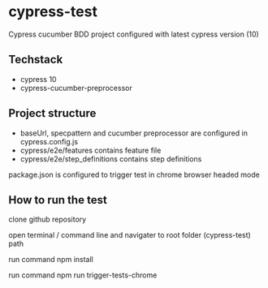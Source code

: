 # cypress-test

Cypress cucumber BDD project configured with latest cypress version (10)

## Techstack 

- cypress 10
- cypress-cucumber-preprocessor

## Project structure 
- baseUrl, specpattern and cucumber preprocessor are configured in cypress.config.js
- cypress/e2e/features contains feature file
- cypress/e2e/step_definitions contains step definitions


package.json is configured to trigger test in chrome browser headed mode 


## How to run the test

clone github repository

open terminal / command line and navigater to root folder (cypress-test) path 

run command npm install

run command npm run trigger-tests-chrome

